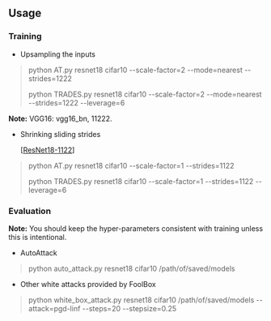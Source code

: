 



## Usage



### Training



- Upsampling the inputs

> python AT.py resnet18 cifar10 --scale-factor=2 --mode=nearest --strides=1222
>
> python TRADES.py resnet18 cifar10 --scale-factor=2 --mode=nearest --strides=1222 --leverage=6



**Note:**  VGG16: vgg16_bn, 11222.



- Shrinking sliding strides

  [[ResNet18-1122](https://drive.google.com/file/d/1lYT-alqsETt9hwhScxO6ZO8XNjs3adms/view?usp=sharing)]

> python AT.py resnet18 cifar10 --scale-factor=1 --strides=1122
>
> python TRADES.py resnet18 cifar10 --scale-factor=1 --strides=1122 --leverage=6



### Evaluation



**Note:** You should keep the hyper-parameters consistent with training unless this is intentional. 

- AutoAttack

> python auto_attack.py resnet18 cifar10 /path/of/saved/models



- Other white attacks provided by FoolBox

> python white_box_attack.py resnet18 cifar10 /path/of/saved/models --attack=pgd-linf --steps=20 --stepsize=0.25

